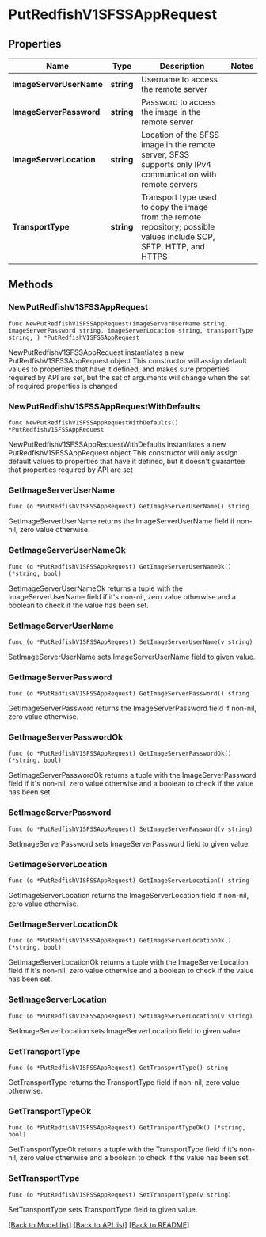 # PutRedfishV1SFSSAppRequest

## Properties

Name | Type | Description | Notes
------------ | ------------- | ------------- | -------------
**ImageServerUserName** | **string** | Username to access the remote server | 
**ImageServerPassword** | **string** | Password to access the image in the remote server | 
**ImageServerLocation** | **string** | Location of the SFSS image in the remote server; SFSS supports only IPv4 communication with remote servers | 
**TransportType** | **string** | Transport type used to copy the image from the remote repository; possible values include SCP, SFTP, HTTP, and HTTPS | 

## Methods

### NewPutRedfishV1SFSSAppRequest

`func NewPutRedfishV1SFSSAppRequest(imageServerUserName string, imageServerPassword string, imageServerLocation string, transportType string, ) *PutRedfishV1SFSSAppRequest`

NewPutRedfishV1SFSSAppRequest instantiates a new PutRedfishV1SFSSAppRequest object
This constructor will assign default values to properties that have it defined,
and makes sure properties required by API are set, but the set of arguments
will change when the set of required properties is changed

### NewPutRedfishV1SFSSAppRequestWithDefaults

`func NewPutRedfishV1SFSSAppRequestWithDefaults() *PutRedfishV1SFSSAppRequest`

NewPutRedfishV1SFSSAppRequestWithDefaults instantiates a new PutRedfishV1SFSSAppRequest object
This constructor will only assign default values to properties that have it defined,
but it doesn't guarantee that properties required by API are set

### GetImageServerUserName

`func (o *PutRedfishV1SFSSAppRequest) GetImageServerUserName() string`

GetImageServerUserName returns the ImageServerUserName field if non-nil, zero value otherwise.

### GetImageServerUserNameOk

`func (o *PutRedfishV1SFSSAppRequest) GetImageServerUserNameOk() (*string, bool)`

GetImageServerUserNameOk returns a tuple with the ImageServerUserName field if it's non-nil, zero value otherwise
and a boolean to check if the value has been set.

### SetImageServerUserName

`func (o *PutRedfishV1SFSSAppRequest) SetImageServerUserName(v string)`

SetImageServerUserName sets ImageServerUserName field to given value.


### GetImageServerPassword

`func (o *PutRedfishV1SFSSAppRequest) GetImageServerPassword() string`

GetImageServerPassword returns the ImageServerPassword field if non-nil, zero value otherwise.

### GetImageServerPasswordOk

`func (o *PutRedfishV1SFSSAppRequest) GetImageServerPasswordOk() (*string, bool)`

GetImageServerPasswordOk returns a tuple with the ImageServerPassword field if it's non-nil, zero value otherwise
and a boolean to check if the value has been set.

### SetImageServerPassword

`func (o *PutRedfishV1SFSSAppRequest) SetImageServerPassword(v string)`

SetImageServerPassword sets ImageServerPassword field to given value.


### GetImageServerLocation

`func (o *PutRedfishV1SFSSAppRequest) GetImageServerLocation() string`

GetImageServerLocation returns the ImageServerLocation field if non-nil, zero value otherwise.

### GetImageServerLocationOk

`func (o *PutRedfishV1SFSSAppRequest) GetImageServerLocationOk() (*string, bool)`

GetImageServerLocationOk returns a tuple with the ImageServerLocation field if it's non-nil, zero value otherwise
and a boolean to check if the value has been set.

### SetImageServerLocation

`func (o *PutRedfishV1SFSSAppRequest) SetImageServerLocation(v string)`

SetImageServerLocation sets ImageServerLocation field to given value.


### GetTransportType

`func (o *PutRedfishV1SFSSAppRequest) GetTransportType() string`

GetTransportType returns the TransportType field if non-nil, zero value otherwise.

### GetTransportTypeOk

`func (o *PutRedfishV1SFSSAppRequest) GetTransportTypeOk() (*string, bool)`

GetTransportTypeOk returns a tuple with the TransportType field if it's non-nil, zero value otherwise
and a boolean to check if the value has been set.

### SetTransportType

`func (o *PutRedfishV1SFSSAppRequest) SetTransportType(v string)`

SetTransportType sets TransportType field to given value.



[[Back to Model list]](../README.md#documentation-for-models) [[Back to API list]](../README.md#documentation-for-api-endpoints) [[Back to README]](../README.md)


